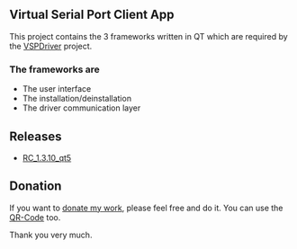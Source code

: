 ## Virtual Serial Port Client App

This project contains the 3 frameworks written in QT which are required by the [VSPDriver](https://github.com/britus/VSPDriver) project.

### The frameworks are

- The user interface
- The installation/deinstallation
- The driver communication layer

## Releases

* [RC_1.3.10_qt5](https://github.com/britus/VSPClient/releases/tag/RC_1.3.10_qt5)

## Donation

If you want to [donate my work](https://www.paypal.com/donate/?hosted_button_id=4QZT5YLGGW7S4), please feel free and do it.
You can use the [QR-Code](https://github.com/britus/VSPDriver/blob/master/VSPDriver-Donate_Please.png) too.

Thank you very much.
